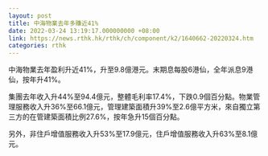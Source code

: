 ```yaml
---
layout: post
title: 中海物業去年多賺近41%
date: 2022-03-24 13:19:17.000000000 +08:00
link: https://news.rthk.hk/rthk/ch/component/k2/1640662-20220324.htm
categories: rthk
---
```


中海物業去年盈利升近41%，升至9.8億港元。末期息每股6港仙，全年派息9港仙，按年升41%。

集團去年收入升44%至94.4億元，整體毛利率17.4%，下跌0.9個百分點。物業管理服務收入升36%至66.1億元，管理建築面積升39%至2.6億平方米，來自獨立第三方的在管建築面積比例27.6%，按年急升15個百分點。

另外，非住戶增值服務收入升53%至17.9億元，住戶增值服務收入升63%至8.1億元。
